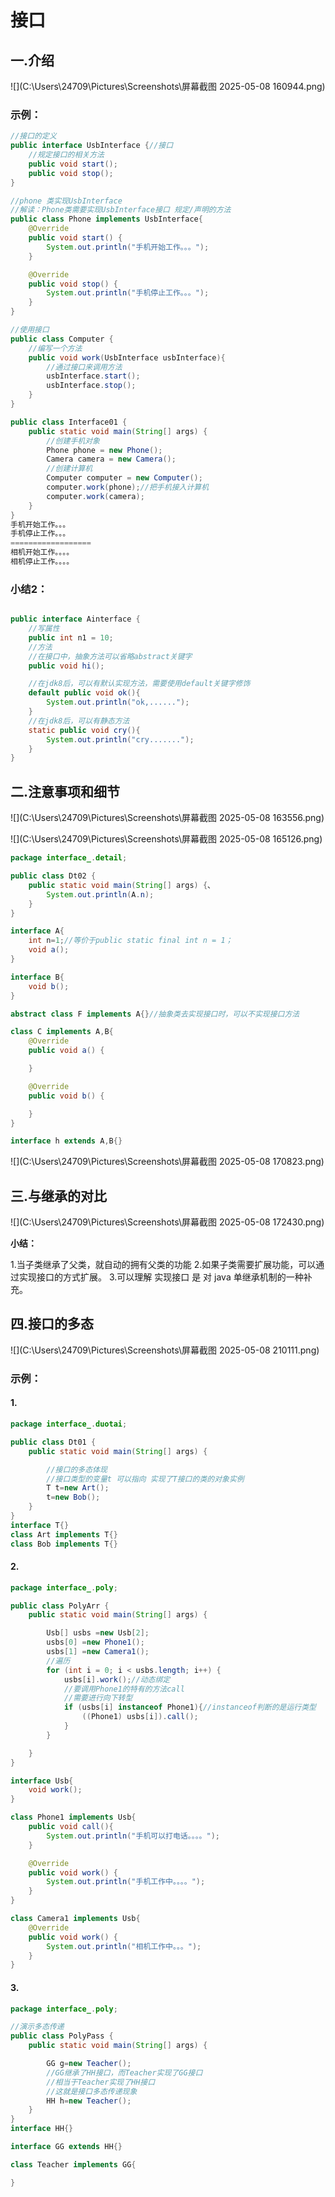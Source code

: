 # 	接口

## 一.介绍

![](C:\Users\24709\Pictures\Screenshots\屏幕截图 2025-05-08 160944.png)



### **示例：**

```java
//接口的定义
public interface UsbInterface {//接口
    //规定接口的相关方法
    public void start();
    public void stop();
}
```

```java
//phone 类实现UsbInterface
//解读：Phone类需要实现UsbInterface接口 规定/声明的方法
public class Phone implements UsbInterface{
    @Override
    public void start() {
        System.out.println("手机开始工作。。。");
    }

    @Override
    public void stop() {
        System.out.println("手机停止工作。。。");
    }
}
```

```java
//使用接口
public class Computer {
    //编写一个方法
    public void work(UsbInterface usbInterface){
        //通过接口来调用方法
        usbInterface.start();
        usbInterface.stop();
    }
}
```

```java
public class Interface01 {
    public static void main(String[] args) {
        //创建手机对象
        Phone phone = new Phone();
        Camera camera = new Camera();
        //创建计算机
        Computer computer = new Computer();
        computer.work(phone);//把手机接入计算机
        computer.work(camera);
    }
}
手机开始工作。。。
手机停止工作。。。
==================
相机开始工作。。。。
相机停止工作。。。。
```



### 小结2：

```java

public interface Ainterface {
    //写属性
    public int n1 = 10;
    //方法
    //在接口中，抽象方法可以省略abstract关键字
    public void hi();

    //在jdk8后，可以有默认实现方法，需要使用default关键字修饰
    default public void ok(){
        System.out.println("ok,......");
    }
    //在jdk8后，可以有静态方法
    static public void cry(){
        System.out.println("cry.......");
    }
}

```



## 二.注意事项和细节

![](C:\Users\24709\Pictures\Screenshots\屏幕截图 2025-05-08 163556.png)

![](C:\Users\24709\Pictures\Screenshots\屏幕截图 2025-05-08 165126.png)



```java
package interface_.detail;

public class Dt02 {
    public static void main(String[] args) {、
        System.out.println(A.n);
    }
}

interface A{
    int n=1;//等价于public static final int n = 1；
    void a();
}

interface B{
    void b();
}

abstract class F implements A{}//抽象类去实现接口时，可以不实现接口方法

class C implements A,B{
    @Override
    public void a() {

    }

    @Override
    public void b() {

    }
}

interface h extends A,B{}
```



![](C:\Users\24709\Pictures\Screenshots\屏幕截图 2025-05-08 170823.png)



## 三.与继承的对比

![](C:\Users\24709\Pictures\Screenshots\屏幕截图 2025-05-08 172430.png)



**小结：**

1.当子类继承了父类，就自动的拥有父类的功能
2.如果子类需要扩展功能，可以通过实现接口的方式扩展。
3.可以理解 实现接口 是 对 java 单继承机制的一种补充。





## 四.接口的多态

![](C:\Users\24709\Pictures\Screenshots\屏幕截图 2025-05-08 210111.png)



### 示例：

#### 1.

```java
package interface_.duotai;

public class Dt01 {
    public static void main(String[] args) {

        //接口的多态体现
        //接口类型的变量t 可以指向 实现了T接口的类的对象实例
        T t=new Art();
        t=new Bob();
    }
}
interface T{}
class Art implements T{}
class Bob implements T{}
```



#### 2.

```java
package interface_.poly;

public class PolyArr {
    public static void main(String[] args) {

        Usb[] usbs =new Usb[2];
        usbs[0] =new Phone1();
        usbs[1] =new Camera1();
        //遍历
        for (int i = 0; i < usbs.length; i++) {
            usbs[i].work();//动态绑定
            //要调用Phone1的特有的方法call
            //需要进行向下转型
            if (usbs[i] instanceof Phone1){//instanceof判断的是运行类型
                ((Phone1) usbs[i]).call();
            }
        }

    }
}

interface Usb{
    void work();
}

class Phone1 implements Usb{
    public void call(){
        System.out.println("手机可以打电话。。。。");
    }

    @Override
    public void work() {
        System.out.println("手机工作中。。。。");
    }
}

class Camera1 implements Usb{
    @Override
    public void work() {
        System.out.println("相机工作中。。。");
    }
}
```



#### 3.

```java
package interface_.poly;

//演示多态传递
public class PolyPass {
    public static void main(String[] args) {

        GG g=new Teacher();
        //GG继承了HH接口，而Teacher实现了GG接口
        //相当于Teacher实现了HH接口
        //这就是接口多态传递现象
        HH h=new Teacher();
    }
}
interface HH{}

interface GG extends HH{}

class Teacher implements GG{

}
```

